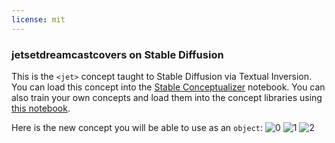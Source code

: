 ```yaml
---
license: mit
---
```

### jetsetdreamcastcovers on Stable Diffusion
This is the `<jet>` concept taught to Stable Diffusion via Textual Inversion. You can load this concept into the [Stable Conceptualizer](https://colab.research.google.com/github/huggingface/notebooks/blob/main/diffusers/stable_conceptualizer_inference.ipynb) notebook. You can also train your own concepts and load them into the concept libraries using [this notebook](https://colab.research.google.com/github/huggingface/notebooks/blob/main/diffusers/sd_textual_inversion_training.ipynb).

Here is the new concept you will be able to use as an `object`:
![<jet> 0](https://huggingface.co/sd-concepts-library/jetsetdreamcastcovers/resolve/main/concept_images/0.jpeg)
![<jet> 1](https://huggingface.co/sd-concepts-library/jetsetdreamcastcovers/resolve/main/concept_images/2.jpeg)
![<jet> 2](https://huggingface.co/sd-concepts-library/jetsetdreamcastcovers/resolve/main/concept_images/1.jpeg)

